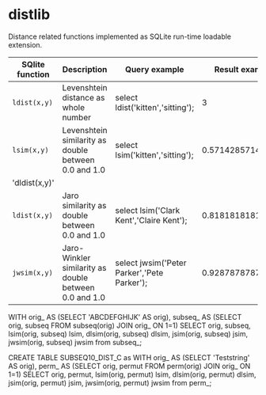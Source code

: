 # distlib
 Distance related functions implemented as SQLite run-time loadable extension.

| SQlite function | Description |  Query example | Result example
| --- | --- | --- | --- | 
| `ldist(x,y)` | Levenshtein distance as whole number  | select ldist('kitten','sitting'); | 3 |
| `lsim(x,y)` | Levenshtein similarity as double between 0.0 and 1.0  | select lsim('kitten','sitting'); | 0.571428571428571 |
| 'dldist(x,y)' |
| `ldist(x,y)` | Jaro similarity as double between 0.0 and 1.0 | select lsim('Clark Kent','Claire Kent'); | 0.818181818181818 |
| `jwsim(x,y)` | Jaro-Winkler similarity as double between 0.0 and 1.0 | select jwsim('Peter Parker','Pete Parker'); | 0.928787878787879 |



WITH orig_ AS (SELECT 'ABCDEFGHIJK' AS orig),
subseq_ AS (SELECT orig, subseq FROM subseq(orig) JOIN orig_ ON 1=1)
SELECT orig, subseq, lsim(orig, subseq) lsim, dlsim(orig, subseq) dlsim, jsim(orig, subseq) jsim, jwsim(orig, subseq) jwsim from subseq_;

CREATE TABLE SUBSEQ10_DIST_C as
WITH orig_ AS (SELECT 'Teststring' AS orig),
perm_ AS (SELECT orig, permut FROM perm(orig) JOIN orig_ ON 1=1)
SELECT orig, permut, lsim(orig, permut) lsim, dlsim(orig, permut) dlsim, jsim(orig, permut) jsim, jwsim(orig, permut) jwsim from perm_;
